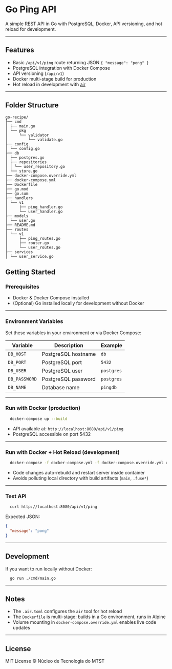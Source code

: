 # Go Ping API

A simple REST API in Go with PostgreSQL, Docker, API versioning, and hot reload for development.

---

## Features

- Basic `/api/v1/ping` route returning JSON `{ "message": "pong" }`
- PostgreSQL integration with Docker Compose
- API versioning (`/api/v1`)
- Docker multi-stage build for production
- Hot reload in development with [air](https://github.com/cosmtrek/air)

---

## Folder Structure
```
go-recipe/
├── cmd
│ ├── main.go
│ └── pkg
│     └── validator
│         └── validate.go
├── config
│ └── config.go
├── db
│ ├── postgres.go
│ ├── repositories
│ │ └── user_repository.go
│ └── store.go
├── docker-compose.override.yml
├── docker-compose.yml
├── Dockerfile
├── go.mod
├── go.sum
├── handlers
│ └── v1
│     ├── ping_handler.go
│     └── user_handler.go
├── models
│ └── user.go
├── README.md
├── routes
│ └── v1
│     ├── ping_routes.go
│     ├── router.go
│     └── user_routes.go
├── services
│ └── user_service.go

```


## Getting Started

### Prerequisites

- Docker & Docker Compose installed
- (Optional) Go installed locally for development without Docker

---

### Environment Variables

Set these variables in your environment or via Docker Compose:

| Variable      | Description          | Example    |
| ------------- | -------------------- | ---------- |
| `DB_HOST`     | PostgreSQL hostname  | `db`       |
| `DB_PORT`     | PostgreSQL port      | `5432`     |
| `DB_USER`     | PostgreSQL user      | `postgres` |
| `DB_PASSWORD` | PostgreSQL password  | `postgres` |
| `DB_NAME`     | Database name        | `pingdb`   |

---

### Run with Docker (production)

```bash
  docker-compose up --build
```

- API available at: `http://localhost:8080/api/v1/ping`
- PostgreSQL accessible on port 5432

---

### Run with Docker + Hot Reload (development)

```bash
  docker-compose -f docker-compose.yml -f docker-compose.override.yml up --build
```

- Code changes auto-rebuild and restart server inside container
- Avoids polluting local directory with build artifacts (`main`, `.fuse*`)

---

### Test API
```bash
  curl http://localhost:8080/api/v1/ping
```

Expected JSON:
```json
{
  "message": "pong"
}
```

---

## Development

If you want to run locally without Docker:
```bash
  go run ./cmd/main.go
```

---

## Notes

- The `.air.toml` configures the `air` tool for hot reload
- The `Dockerfile` is multi-stage: builds in a Go environment, runs in Alpine
- Volume mounting in `docker-compose.override.yml` enables live code updates

---

## License

MIT License © Núcleo de Tecnologia do MTST
